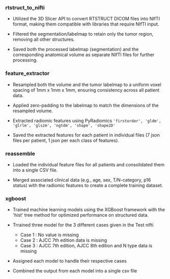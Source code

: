 ### rtstruct_to_nifti
- Utilized the 3D Slicer API to convert RTSTRUCT DICOM files into NIfTI format, making them compatible with libraries that require NIfTI input.

- Filtered the segmentation/labelmap to retain only the tumor region, removing all other structures.

- Saved both the processed labelmap (segmentation) and the corresponding anatomical volume as separate NIfTI files for further processing.

### feature_extractor
- Resampled both the volume and the tumor labelmap to a uniform voxel spacing of 1mm x 1mm x 1mm, ensuring consistency across all patient data.

- Applied zero-padding to the labelmap to match the dimensions of the resampled volume.

- Extracted radiomic features using PyRadiomics `'firstorder', 'gldm', 'glrlm', 'glszm', 'ngtdm', 'shape', 'shape2D'`

- Saved the extracted features for each patient in individual files (7 json files per patient, 1 json per each class of features).

### reassemble
- Loaded the individual feature files for all patients and consolidated them into a single CSV file.

- Merged associated clinical data (e.g., age, sex, T/N-category, p16 status) with the radiomic features to create a complete training dataset.

### xgboost
- Trained machine learning models using the XGBoost framework with the 'hist' tree method for optimized performance on structured data.

- Trrained three model for the 3 different cases given in the Test nifti
    - Case 1 : No value is missing
    - Case 2 : AJCC 7th edition data is missing
    - Case 3 : AJCC 7th edition, AJCC 8th edition and N type data is missing

- Assigned each model to handle their respective cases
- Combined the output from each model into a single csv file